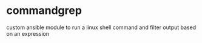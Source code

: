 # commandgrep
custom ansible module to run a linux shell command and filter output based on an expression
